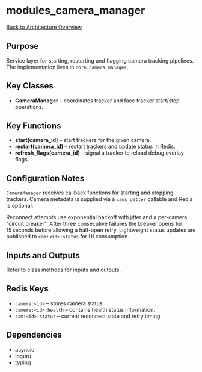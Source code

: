 # modules_camera_manager
[Back to Architecture Overview](../README.md)

## Purpose
Service layer for starting, restarting and flagging camera tracking pipelines.
The implementation lives in ``core.camera_manager``.

## Key Classes
- **CameraManager** – coordinates tracker and face tracker start/stop operations.

## Key Functions
- **start(camera_id)** – start trackers for the given camera.
- **restart(camera_id)** – restart trackers and update status in Redis.
- **refresh_flags(camera_id)** – signal a tracker to reload debug overlay flags.

## Configuration Notes
`CameraManager` receives callback functions for starting and stopping trackers.
Camera metadata is supplied via a `cams_getter` callable and Redis is optional.

Reconnect attempts use exponential backoff with jitter and a per-camera
"circuit breaker". After three consecutive failures the breaker opens for
15 seconds before allowing a half-open retry. Lightweight status updates are
published to `cam:<id>:status` for UI consumption.

## Inputs and Outputs
Refer to class methods for inputs and outputs.

## Redis Keys
- `camera:<id>` – stores camera status.
- `camera:<id>:health` – contains health status information.
- `cam:<id>:status` – current reconnect state and retry timing.

## Dependencies
- asyncio
- loguru
- typing
